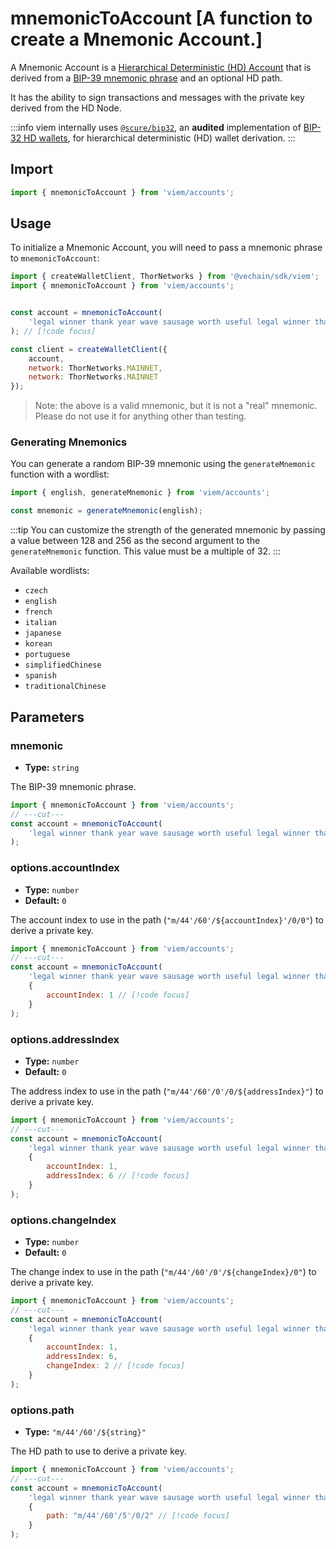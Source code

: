 # mnemonicToAccount [A function to create a Mnemonic Account.]

A Mnemonic Account is a [Hierarchical Deterministic (HD) Account](/docs/accounts/local/hdKeyToAccount) that is derived from a [BIP-39 mnemonic phrase](https://github.com/bitcoin/bips/blob/master/bip-0039.mediawiki) and an optional HD path.

It has the ability to sign transactions and messages with the private key derived from the HD Node.

:::info
viem internally uses [`@scure/bip32`](https://github.com/paulmillr/scure-bip32), an **audited** implementation of [BIP-32 HD wallets](https://github.com/bitcoin/bips/blob/master/bip-0032.mediawiki#abstract), for hierarchical deterministic (HD) wallet derivation.
:::

## Import

```js twoslash
import { mnemonicToAccount } from 'viem/accounts';
```

## Usage

To initialize a Mnemonic Account, you will need to pass a mnemonic phrase to `mnemonicToAccount`:

```js twoslash
import { createWalletClient, ThorNetworks } from '@vechain/sdk/viem';
import { mnemonicToAccount } from 'viem/accounts';


const account = mnemonicToAccount(
    'legal winner thank year wave sausage worth useful legal winner thank yellow'
); // [!code focus]

const client = createWalletClient({
    account,
    network: ThorNetworks.MAINNET,
    network: ThorNetworks.MAINNET
});
```

> Note: the above is a valid mnemonic, but it is not a "real" mnemonic. Please do not use it for anything other than testing.

### Generating Mnemonics

You can generate a random BIP-39 mnemonic using the `generateMnemonic` function with a wordlist:

```js twoslash
import { english, generateMnemonic } from 'viem/accounts';

const mnemonic = generateMnemonic(english);
```

:::tip
You can customize the strength of the generated mnemonic by passing a value between 128 and 256 as the second argument to the `generateMnemonic` function. This value must be a multiple of 32.
:::

Available wordlists:

- `czech`
- `english`
- `french`
- `italian`
- `japanese`
- `korean`
- `portuguese`
- `simplifiedChinese`
- `spanish`
- `traditionalChinese`

## Parameters

### mnemonic

- **Type:** `string`

The BIP-39 mnemonic phrase.

```js twoslash
import { mnemonicToAccount } from 'viem/accounts';
// ---cut---
const account = mnemonicToAccount(
    'legal winner thank year wave sausage worth useful legal winner thank yellow' // [!code focus]
);
```

### options.accountIndex

- **Type:** `number`
- **Default:** `0`

The account index to use in the path (`"m/44'/60'/${accountIndex}'/0/0"`) to derive a private key.

```js twoslash
import { mnemonicToAccount } from 'viem/accounts';
// ---cut---
const account = mnemonicToAccount(
    'legal winner thank year wave sausage worth useful legal winner thank yellow',
    {
        accountIndex: 1 // [!code focus]
    }
);
```

### options.addressIndex

- **Type:** `number`
- **Default:** `0`

The address index to use in the path (`"m/44'/60'/0'/0/${addressIndex}"`) to derive a private key.

```js twoslash
import { mnemonicToAccount } from 'viem/accounts';
// ---cut---
const account = mnemonicToAccount(
    'legal winner thank year wave sausage worth useful legal winner thank yellow',
    {
        accountIndex: 1,
        addressIndex: 6 // [!code focus]
    }
);
```

### options.changeIndex

- **Type:** `number`
- **Default:** `0`

The change index to use in the path (`"m/44'/60'/0'/${changeIndex}/0"`) to derive a private key.

```js twoslash
import { mnemonicToAccount } from 'viem/accounts';
// ---cut---
const account = mnemonicToAccount(
    'legal winner thank year wave sausage worth useful legal winner thank yellow',
    {
        accountIndex: 1,
        addressIndex: 6,
        changeIndex: 2 // [!code focus]
    }
);
```

### options.path

- **Type:** `"m/44'/60'/${string}"`

The HD path to use to derive a private key.

```js twoslash
import { mnemonicToAccount } from 'viem/accounts';
// ---cut---
const account = mnemonicToAccount(
    'legal winner thank year wave sausage worth useful legal winner thank yellow',
    {
        path: "m/44'/60'/5'/0/2" // [!code focus]
    }
);
```
